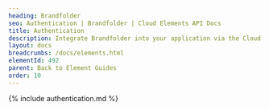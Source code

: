 ```yaml
---
heading: Brandfolder
seo: Authentication | Brandfolder | Cloud Elements API Docs
title: Authentication
description: Integrate Brandfolder into your application via the Cloud Elements APIs.
layout: docs
breadcrumbs: /docs/elements.html
elementId: 492
parent: Back to Element Guides
order: 10
---
```


{% include authentication.md %}
